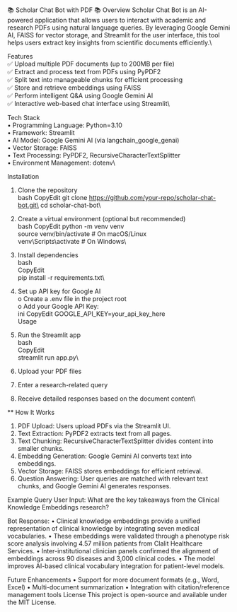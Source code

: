 📚 Scholar Chat Bot with PDF 📚
Overview
Scholar Chat Bot is an AI-powered application that allows users to interact with academic and research PDFs using natural language queries. By leveraging Google Gemini AI, FAISS for vector storage, and Streamlit for the user interface, this tool helps users extract key insights from scientific documents efficiently.\

Features\
✅ Upload multiple PDF documents (up to 200MB per file)\
✅ Extract and process text from PDFs using PyPDF2\
✅ Split text into manageable chunks for efficient processing\
✅ Store and retrieve embeddings using FAISS\
✅ Perform intelligent Q&A using Google Gemini AI\
✅ Interactive web-based chat interface using Streamlit\

Tech Stack\
•	Programming Language: Python=3.10 \
•	Framework: Streamlit\
•	AI Model: Google Gemini AI (via langchain_google_genai)\
•	Vector Storage: FAISS\
•	Text Processing: PyPDF2, RecursiveCharacterTextSplitter\
•	Environment Management: dotenv\


Installation
1.	Clone the repository\
bash
CopyEdit
git clone https://github.com/your-repo/scholar-chat-bot.git\
cd scholar-chat-bot\
2.	Create a virtual environment (optional but recommended)\
bash
CopyEdit
python -m venv venv\
source venv/bin/activate   # On macOS/Linux\
venv\Scripts\activate      # On Windows\

3.	Install dependencies\
bash\
CopyEdit\
pip install -r requirements.txt\
4.	Set up API key for Google AI\
o	Create a .env file in the project root\
o	Add your Google API Key:\
ini
CopyEdit
GOOGLE_API_KEY=your_api_key_here\
Usage
1.	Run the Streamlit app\
bash\
CopyEdit\
streamlit run app.py\
2.	Upload your PDF files
3.	Enter a research-related query
4.	Receive detailed responses based on the document content\
   
** How It Works
1.	PDF Upload: Users upload PDFs via the Streamlit UI.
2.	Text Extraction: PyPDF2 extracts text from all pages.
3.	Text Chunking: RecursiveCharacterTextSplitter divides content into smaller chunks.
4.	Embedding Generation: Google Gemini AI converts text into embeddings.
5.	Vector Storage: FAISS stores embeddings for efficient retrieval.
6.	Question Answering: User queries are matched with relevant text chunks, and Google Gemini AI generates responses. 
   
Example Query
User Input:
What are the key takeaways from the Clinical Knowledge Embeddings research?


Bot Response:
•	Clinical knowledge embeddings provide a unified representation of clinical knowledge by integrating seven medical vocabularies.
•	These embeddings were validated through a phenotype risk score analysis involving 4.57 million patients from Clalit Healthcare Services.
•	Inter-institutional clinician panels confirmed the alignment of embeddings across 90 diseases and 3,000 clinical codes.
•	The model improves AI-based clinical vocabulary integration for patient-level models.

Future Enhancements
•	Support for more document formats (e.g., Word, Excel)
•	Multi-document summarization
•	Integration with citation/reference management tools
License
This project is open-source and available under the MIT License.

